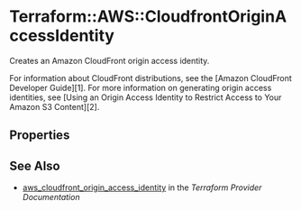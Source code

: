 # Terraform::AWS::CloudfrontOriginAccessIdentity

Creates an Amazon CloudFront origin access identity.

For information about CloudFront distributions, see the
[Amazon CloudFront Developer Guide][1]. For more information on generating
origin access identities, see
[Using an Origin Access Identity to Restrict Access to Your Amazon S3 Content][2].

## Properties


## See Also

* [aws_cloudfront_origin_access_identity](https://www.terraform.io/docs/providers/aws/r/cloudfront_origin_access_identity.html) in the _Terraform Provider Documentation_